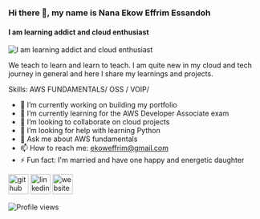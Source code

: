 ### Hi there 👋, my name is Nana Ekow Effrim Essandoh
#### I am learning addict and cloud enthusiast
![I am learning addict and cloud enthusiast](https://arturssmirnovs.github.io/github-profile-readme-generator/images/banner.png)

We teach to learn and learn to teach. I am quite new in my cloud and tech journey in general and here I share my learnings and projects.

Skills: AWS FUNDAMENTALS/ OSS / VOIP/ 

- 🔭 I’m currently working on building my portfolio 
- 🌱 I’m currently learning for the AWS Developer Associate exam 
- 👯 I’m looking to collaborate on cloud projects 
- 🤔 I’m looking for help with learning Python 
- 💬 Ask me about AWS fundamentals 
- 📫 How to reach me: ekoweffrim@gmail.com 
- ⚡ Fun fact: I'm married and have one happy and energetic daughter 


[<img src='https://cdn.jsdelivr.net/npm/simple-icons@3.0.1/icons/github.svg' alt='github' height='40'>](https://github.com/effrim)  [<img src='https://cdn.jsdelivr.net/npm/simple-icons@3.0.1/icons/linkedin.svg' alt='linkedin' height='40'>](https://www.linkedin.com/in/https://www.linkedin.com/in/nana-essandoh//)  [<img src='https://cdn.jsdelivr.net/npm/simple-icons@3.0.1/icons/icloud.svg' alt='website' height='40'>](http://35.176.11.72/)  

![Profile views](https://gpvc.arturio.dev/effrim)  




